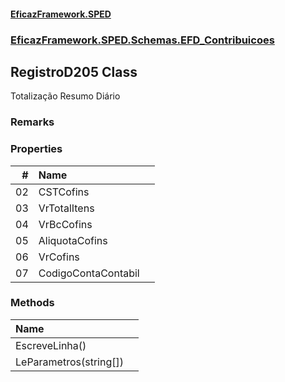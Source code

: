 #### [EficazFramework.SPED](EficazFrameworkSPED.md 'EficazFramework SPED')
### [EficazFramework.SPED.Schemas.EFD_Contribuicoes](EficazFramework.SPED.Schemas.EFD_Contribuicoes.md 'EficazFramework.SPED.Schemas.EFD_Contribuicoes')

## RegistroD205 Class

Totalização Resumo Diário

### Remarks
### Properties

| # | Name | |
| ---: | :--- | :--- |
| 02 | CSTCofins |  |
| 03 | VrTotalItens |  |
| 04 | VrBcCofins |  |
| 05 | AliquotaCofins |  |
| 06 | VrCofins |  |
| 07 | CodigoContaContabil |  |
### Methods

| Name | |
| :--- | :--- |
| EscreveLinha() |  |
| LeParametros(string[]) |  |
